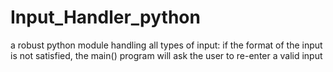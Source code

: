 # Input_Handler_python
a robust python module handling all types of input: if the format of the input is not satisfied, the main() program will ask the user to re-enter a valid input 

